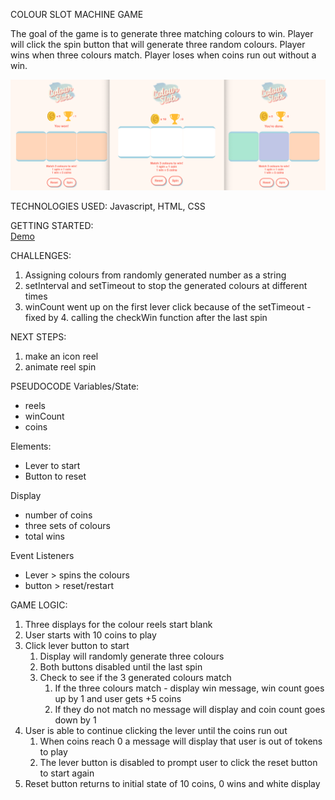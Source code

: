 COLOUR SLOT MACHINE GAME

The goal of the game is to generate three matching colours to win. Player will click the spin button that will generate three random colours. Player wins when three colours match. Player loses when coins run out without a win.

<img src="images/win-start-lose.png">

TECHNOLOGIES USED:
Javascript, HTML, CSS

GETTING STARTED:
<br>
<a href="https://joannewckam.github.io/firstGAproject">Demo</a>

CHALLENGES:

1. Assigning colours from randomly generated number as a string
2. setInterval and setTimeout to stop the generated colours at different times
3. winCount went up on the first lever click because of the setTimeout - fixed by 4. calling the checkWin function after the last spin

NEXT STEPS:

1. make an icon reel
2. animate reel spin

PSEUDOCODE
Variables/State:

- reels
- winCount
- coins

Elements:

- Lever to start
- Button to reset

Display

- number of coins
- three sets of colours
- total wins

Event Listeners

- Lever > spins the colours
- button > reset/restart

GAME LOGIC:

1. Three displays for the colour reels start blank
2. User starts with 10 coins to play
3. Click lever button to start
   1. Display will randomly generate three colours
   2. Both buttons disabled until the last spin
   3. Check to see if the 3 generated colours match
      1. If the three colours match - display win message, win count goes up by 1 and user gets +5 coins
      2. If they do not match no message will display and coin count goes down by 1
4. User is able to continue clicking the lever until the coins run out
   1. When coins reach 0 a message will display that user is out of tokens to play
   2. The lever button is disabled to prompt user to click the reset button to start again
5. Reset button returns to initial state of 10 coins, 0 wins and white display
